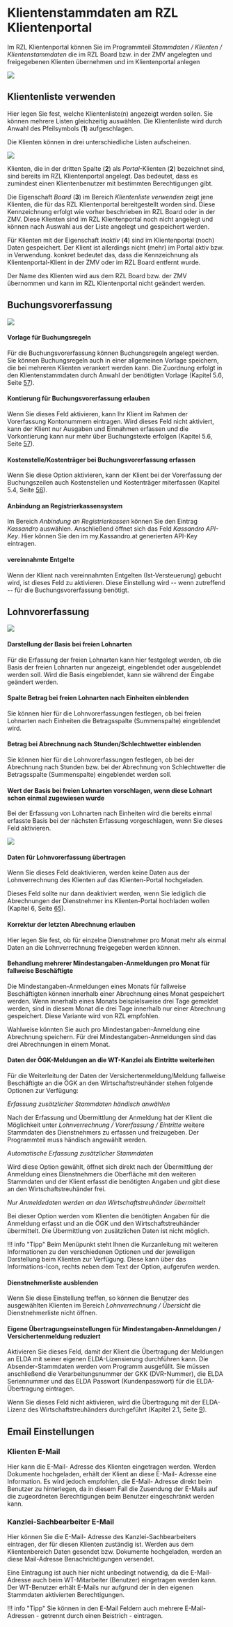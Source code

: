 # Klientenstammdaten am RZL Klientenportal


Im RZL Klientenportal können Sie im Programmteil *Stammdaten / Klienten / Klientenstammdaten* die im RZL Board bzw. in der ZMV angelegten und freigegebenen Klienten übernehmen und im Klientenportal anlegen


![](img/image14.png)


## Klientenliste verwenden

Hier legen Sie fest, welche Klientenliste(n) angezeigt werden sollen. Sie können mehrere Listen gleichzeitig auswählen. Die Klientenliste wird durch Anwahl des Pfeilsymbols (**1**) aufgeschlagen.

Die Klienten können in drei unterschiedliche Listen aufscheinen.


![](img/image-2.png)


Klienten, die in der dritten Spalte (**2**) als *Portal*-Klienten (**2**) bezeichnet sind, sind bereits im RZL Klientenportal angelegt. Das bedeutet, dass es zumindest einen Klientenbenutzer mit bestimmten Berechtigungen gibt.

Die Eigenschaft *Board* (**3**) im Bereich *Klientenliste verwenden* zeigt jene Klienten, die für das RZL Klientenportal bereitgestellt worden sind. Diese Kennzeichnung erfolgt wie vorher beschrieben im RZL Board oder in der ZMV. Diese Klienten sind im RZL Klientenportal noch nicht angelegt und können nach Auswahl aus der Liste angelegt und gespeichert werden.

Für Klienten mit der Eigenschaft *Inaktiv* (**4**) sind im Klientenportal (noch) Daten gespeichert. Der Klient ist allerdings nicht (mehr) im Portal aktiv bzw. in Verwendung. konkret bedeutet das, dass die Kennzeichnung als Klientenportal-Klient in der ZMV oder im RZL Board entfernt wurde.

Der Name des Klienten wird aus dem RZL Board bzw. der ZMV übernommen und kann im RZL Klientenportal nicht geändert werden.

## Buchungsvorerfassung


![](img/image16.png)

#### Vorlage für Buchungsregeln

Für die Buchungsvorerfassung können Buchungsregeln angelegt werden. Sie können Buchungsregeln auch in einer allgemeinen Vorlage speichern, die bei mehreren Klienten verankert werden kann. Die Zuordnung erfolgt in den Klientenstammdaten durch Anwahl der benötigten Vorlage (Kapitel 5.6, Seite [57](#anlage-von-buchungsregeln)).

#### Kontierung für Buchungsvorerfassung erlauben

Wenn Sie dieses Feld aktivieren, kann Ihr Klient im Rahmen der Vorerfassung Kontonummern eintragen. Wird dieses Feld nicht aktiviert, kann der Klient nur Ausgaben und Einnahmen erfassen und die Vorkontierung kann nur mehr über Buchungstexte erfolgen (Kapitel 5.6, Seite [57](#anlage-von-buchungsregeln)).

#### Kostenstelle/Kostenträger bei Buchungsvorerfassung erfassen

Wenn Sie diese Option aktivieren, kann der Klient bei der Vorerfassung der Buchungszeilen auch Kostenstellen und Kostenträger miterfassen (Kapitel 5.4, Seite [56](#vorerfassung-kostenstellen)).

#### Anbindung an Registrierkassensystem

Im Bereich *Anbindung an Registrierkassen* können Sie den Eintrag *Kassandro* auswählen. Anschließend öffnet sich das Feld *Kassandro API-Key*. Hier können Sie den im my.Kassandro.at generierten API-Key eintragen.

#### vereinnahmte Entgelte

Wenn der Klient nach vereinnahmten Entgelten (Ist-Versteuerung) gebucht wird, ist dieses Feld zu aktivieren. Diese Einstellung wird -- wenn zutreffend -- für die Buchungsvorerfassung benötigt.

## Lohnvorerfassung


![](img/image17.png)

#### Darstellung der Basis bei freien Lohnarten

Für die Erfassung der freien Lohnarten kann hier festgelegt werden, ob die Basis der freien Lohnarten nur angezeigt, eingeblendet oder ausgeblendet werden soll. Wird die Basis eingeblendet, kann sie während der Eingabe geändert werden.

#### Spalte Betrag bei freien Lohnarten nach Einheiten einblenden

Sie können hier für die Lohnvorerfassungen festlegen, ob bei freien Lohnarten nach Einheiten die Betragsspalte (Summenspalte) eingeblendet wird.

#### Betrag bei Abrechnung nach Stunden/Schlechtwetter einblenden

Sie können hier für die Lohnvorerfassungen festlegen, ob bei der Abrechnung nach Stunden bzw. bei der Abrechnung von Schlechtwetter die Betragsspalte (Summenspalte) eingeblendet werden soll.

#### Wert der Basis bei freien Lohnarten vorschlagen, wenn diese Lohnart schon einmal zugewiesen wurde

Bei der Erfassung von Lohnarten nach Einheiten wird die bereits einmal erfasste Basis bei der nächsten Erfassung vorgeschlagen, wenn Sie dieses Feld aktivieren.


![](img/image18.png)

#### Daten für Lohnvorerfassung übertragen

Wenn Sie dieses Feld deaktivieren, werden keine Daten aus der Lohnverrechnung des Klienten auf das Klienten-Portal hochgeladen.

Dieses Feld sollte nur dann deaktiviert werden, wenn Sie lediglich die Abrechnungen der Dienstnehmer ins Klienten-Portal hochladen wollen (Kapitel 6, Seite [65](#dienstnehmerbereich)).

#### Korrektur der letzten Abrechnung erlauben

Hier legen Sie fest, ob für einzelne Dienstnehmer pro Monat mehr als einmal Daten an die Lohnverrechnung freigegeben werden können.

#### Behandlung mehrerer Mindestangaben-Anmeldungen pro Monat für fallweise Beschäftigte

Die Mindestangaben-Anmeldungen eines Monats für fallweise Beschäftigten können innerhalb einer Abrechnung eines Monat gespeichert werden. Wenn innerhalb eines Monats beispielsweise drei Tage gemeldet werden, sind in diesem Monat die drei Tage innerhalb nur einer Abrechnung gespeichert. Diese Variante wird von RZL empfohlen.

Wahlweise könnten Sie auch pro Mindestangaben-Anmeldung eine Abrechnung speichern. Für drei Mindestangaben-Anmeldungen sind das drei Abrechnungen in einem Monat.

#### Daten der ÖGK-Meldungen an die WT-Kanzlei als Eintritte weiterleiten

Für die Weiterleitung der Daten der Versichertenmeldung/Meldung fallweise Beschäftigte an die ÖGK an den Wirtschaftstreuhänder stehen folgende Optionen zur Verfügung:

*Erfassung zusätzlicher Stammdaten händisch anwählen*

Nach der Erfassung und Übermittlung der Anmeldung hat der Klient die Möglichkeit unter *Lohnverrechnung / Vorerfassung / Eintritte* weitere Stammdaten des Dienstnehmers zu erfassen und freizugeben. Der Programmteil muss händisch angewählt werden.

*Automatische Erfassung zusätzlicher Stammdaten*

Wird diese Option gewählt, öffnet sich direkt nach der Übermittlung der Anmeldung eines Dienstnehmers die Oberfläche mit den weiteren Stammdaten und der Klient erfasst die benötigten Angaben und gibt diese an den Wirtschaftstreuhänder frei.

*Nur Anmeldedaten werden an den Wirtschaftstreuhänder übermittelt*

Bei dieser Option werden vom Klienten die benötigten Angaben für die Anmeldung erfasst und an die ÖGK und den Wirtschaftstreuhänder übermittelt. Die Übermittlung von zusätzlichen Daten ist nicht möglich.


!!! info "Tipp"
    Beim Menüpunkt steht Ihnen die Kurzanleitung mit weiteren Informationen zu den verschiedenen Optionen und der jeweiligen Darstellung beim Klienten zur Verfügung. Diese kann über das Informations-Icon, rechts neben dem Text der Option, aufgerufen werden.

#### Dienstnehmerliste ausblenden

Wenn Sie diese Einstellung treffen, so können die Benutzer des ausgewählten Klienten im Bereich *Lohnverrechnung / Übersicht* die Dienstnehmerliste nicht öffnen.

#### Eigene Übertragungseinstellungen für Mindestangaben-Anmeldungen / Versichertenmeldung reduziert

Aktivieren Sie dieses Feld, damit der Klient die Übertragung der Meldungen an ELDA mit seiner eigenen ELDA-Lizensierung durchführen kann. Die Absender-Stammdaten werden vom Programm ausgefüllt. Sie müssen anschließend die Verarbeitungsnummer der GKK (DVR-Nummer), die ELDA Seriennummer und das ELDA Passwort (Kundenpasswort) für die ELDA-Übertragung eintragen.

Wenn Sie dieses Feld nicht aktivieren, wird die Übertragung mit der ELDA-Lizenz des Wirtschaftstreuhänders durchgeführt (Kapitel 2.1, Seite [9](#stammdaten-der-kanzlei)).

## Email Einstellungen

### Klienten E-Mail

Hier kann die E-Mail- Adresse des Klienten eingetragen werden. Werden Dokumente hochgeladen, erhält der Klient an diese E-Mail- Adresse eine Information. Es wird jedoch empfohlen, die E-Mail- Adresse direkt beim Benutzer zu hinterlegen, da in diesem Fall die Zusendung der E-Mails auf die zugeordneten Berechtigungen beim Benutzer eingeschränkt werden kann.

### Kanzlei-Sachbearbeiter E-Mail

Hier können Sie die E-Mail- Adresse des Kanzlei-Sachbearbeiters eintragen, der für diesen Klienten zuständig ist. Werden aus dem Klientenbereich Daten gesendet bzw. Dokumente hochgeladen, werden an diese Mail-Adresse Benachrichtigungen versendet.

Eine Eintragung ist auch hier nicht unbedingt notwendig, da die E-Mail-Adresse auch beim WT-Mitarbeiter (Benutzer) eingetragen werden kann. Der WT-Benutzer erhält E-Mails nur aufgrund der in den eigenen Stammdaten aktivierten Berechtigungen.


!!! info "Tipp"
    Sie können in den E-Mail Feldern auch mehrere E-Mail-Adressen - getrennt durch einen Beistrich - eintragen.

